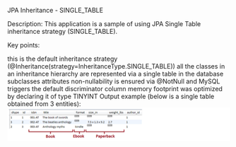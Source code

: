 JPA Inheritance - SINGLE_TABLE

Description: This application is a sample of using JPA Single Table inheritance strategy (SINGLE_TABLE).

Key points:

this is the default inheritance strategy (@Inheritance(strategy=InheritanceType.SINGLE_TABLE))
all the classes in an inheritance hierarchy are represented via a single table in the database
subclasses attributes non-nullability is ensured via @NotNull and MySQL triggers
the default discriminator column memory footprint was optimized by declaring it of type TINYINT
Output example (below is a single table obtained from 3 entities):
![img.png](img.png)

